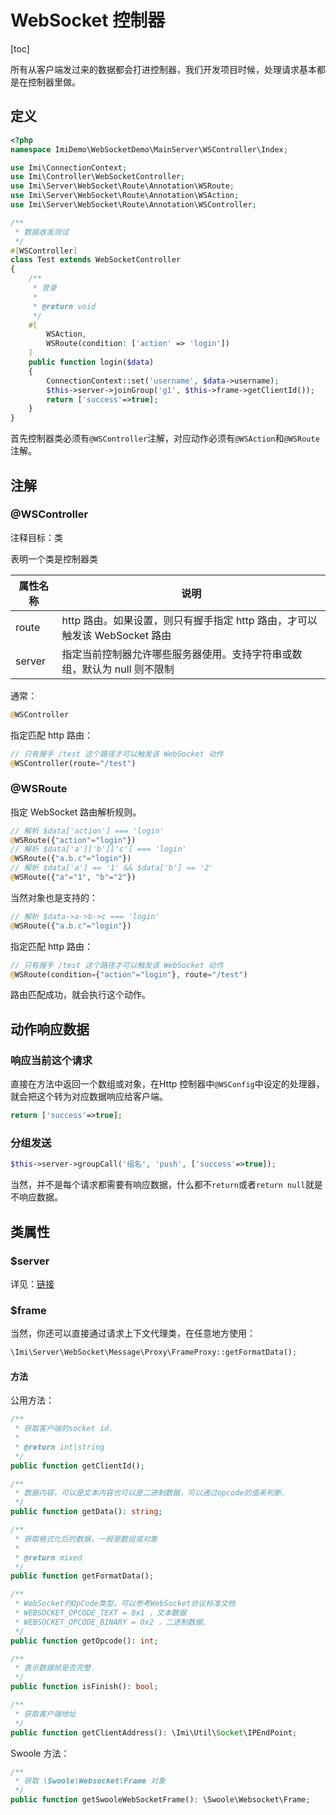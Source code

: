 # WebSocket 控制器

[toc]

所有从客户端发过来的数据都会打进控制器，我们开发项目时候，处理请求基本都是在控制器里做。

## 定义

```php
<?php
namespace ImiDemo\WebSocketDemo\MainServer\WSController\Index;

use Imi\ConnectionContext;
use Imi\Controller\WebSocketController;
use Imi\Server\WebSocket\Route\Annotation\WSRoute;
use Imi\Server\WebSocket\Route\Annotation\WSAction;
use Imi\Server\WebSocket\Route\Annotation\WSController;

/**
 * 数据收发测试
 */
#[WSController]
class Test extends WebSocketController
{
	/**
	 * 登录
	 * 
	 * @return void
	 */
	#[
		WSAction,
		WSRoute(condition: ['action' => 'login'])
	]
	public function login($data)
	{
		ConnectionContext::set('username', $data->username);
		$this->server->joinGroup('g1', $this->frame->getClientId());
		return ['success'=>true];
	}
}
```

首先控制器类必须有`@WSController`注解，对应动作必须有`@WSAction`和`@WSRoute`注解。

## 注解

### @WSController

注释目标：类

表明一个类是控制器类

| 属性名称 | 说明 |
| ------------ | ------------ 
| route | http 路由。如果设置，则只有握手指定 http 路由，才可以触发该 WebSocket 路由 |
| server | 指定当前控制器允许哪些服务器使用。支持字符串或数组，默认为 null 则不限制 |

通常：

```php
@WSController
```

指定匹配 http 路由：

```php
// 只有握手 /test 这个路径才可以触发该 WebSocket 动作
@WSController(route="/test")
```

### @WSRoute

指定 WebSocket 路由解析规则。

```php
// 解析 $data['action'] === 'login'
@WSRoute({"action"="login"})
// 解析 $data['a']['b']['c'] === 'login'
@WSRoute({"a.b.c"="login"})
// 解析 $data['a'] == '1' && $data['b'] == '2'
@WSRoute({"a"="1", "b"="2"})
```

当然对象也是支持的：

```php
// 解析 $data->a->b->c === 'login'
@WSRoute({"a.b.c"="login"})
```

指定匹配 http 路由：

```php
// 只有握手 /test 这个路径才可以触发该 WebSocket 动作
@WSRoute(condition={"action"="login"}, route="/test")
```

路由匹配成功，就会执行这个动作。

## 动作响应数据

### 响应当前这个请求

直接在方法中返回一个数组或对象，在Http 控制器中`@WSConfig`中设定的处理器，就会把这个转为对应数据响应给客户端。

```php
return ['success'=>true];
```

### 分组发送

```php
$this->server->groupCall('组名', 'push', ['success'=>true]);
```

当然，并不是每个请求都需要有响应数据，什么都不`return`或者`return null`就是不响应数据。

## 类属性

### $server

详见：[链接](/v3.0/core/server.html)

### $frame

当然，你还可以直接通过请求上下文代理类，在任意地方使用：

```php
\Imi\Server\WebSocket\Message\Proxy\FrameProxy::getFormatData();
```

#### 方法

公用方法：

```php
/**
 * 获取客户端的socket id.
 *
 * @return int|string
 */
public function getClientId();

/**
 * 数据内容，可以是文本内容也可以是二进制数据，可以通过opcode的值来判断.
 */
public function getData(): string;

/**
 * 获取格式化后的数据，一般是数组或对象
 *
 * @return mixed
 */
public function getFormatData();

/**
 * WebSocket的OpCode类型，可以参考WebSocket协议标准文档
 * WEBSOCKET_OPCODE_TEXT = 0x1 ，文本数据
 * WEBSOCKET_OPCODE_BINARY = 0x2 ，二进制数据.
 */
public function getOpcode(): int;

/**
 * 表示数据帧是否完整.
 */
public function isFinish(): bool;

/**
 * 获取客户端地址
 */
public function getClientAddress(): \Imi\Util\Socket\IPEndPoint;
```

Swoole 方法：

```php
/**
 * 获取 \Swoole\Websocket\Frame 对象
 */
public function getSwooleWebSocketFrame(): \Swoole\Websocket\Frame;
```
